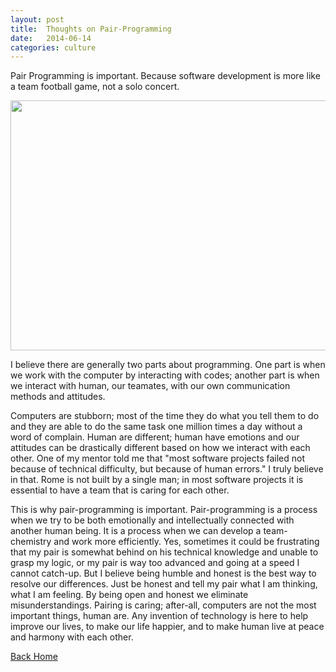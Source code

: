 ```yaml
---
layout: post
title:  Thoughts on Pair-Programming
date:   2014-06-14
categories: culture
---
```


Pair Programming is important. Because software development is more like a team football game, not a solo concert.

<img src="{{ site.url }}/images/team_work.jpg" height="400" width="600" alt="">

I believe there are generally two parts about programming. One part is when we work with the computer by interacting with codes; another part is when we interact with human, our teamates, with our own communication methods and attitudes.

Computers are stubborn; most of the time they do what you tell them to do and they are able to do the same task one million times a day without a word of complain. Human are different; human have emotions and our attitudes can be drastically different based on how we interact with each other. One of my mentor told me that "most software projects failed not because of technical difficulty, but because of human errors." I truly believe in that. Rome is not built by a single man; in most software projects it is essential to have a team that is caring for each other.

This is why pair-programming is important. Pair-programming is a process when we try to be both emotionally and intellectually connected with another human being. It is a process when we can develop a team-chemistry and work more efficiently. Yes, sometimes it could be frustrating that my pair is somewhat behind on his technical knowledge and unable to grasp my logic, or my pair is way too advanced and going at a speed I cannot catch-up. But I believe being humble and honest is the best way to resolve our differences. Just be honest and tell my pair what I am thinking, what I am feeling. By being open and honest we eliminate misunderstandings. Pairing is caring; after-all, computers are not the most important things, human are. Any invention of technology is here to help improve our lives, to make our life happier, and to make human live at peace and harmony with each other.

<a href="{{ site.url }}/index.html">Back Home</a>